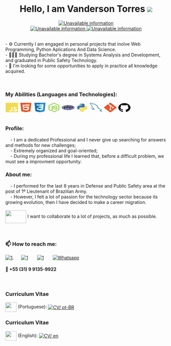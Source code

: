 <h1 align="center"> Hello, I am Vanderson Torres <img src="https://github.com/blackcater/blackcater/raw/main/images/Hi.gif" height="32"/> </h1>

<div style="display: inline_block" align="center">
  <a href="https://github.com/VandersonTorres">
    <img height="200em" width="650em" src="https://github-profile-summary-cards.vercel.app/api/cards/profile-details?username=VandersonTorres&theme=github_dark" alt="Unavailable information"><br />
    <img width="49%" height="200px" src="https://github-readme-stats.vercel.app/api?username=VandersonTorres&show_icons=true&count_private=true&hide=contribs&hide_border=true&title_color=00bfbf&icon_color=00bfbf&text_color=c9d1d9&bg_color=0d1117" alt="Unavailable information" />
    <img width="41%" height="195px" src="https://github-readme-stats.vercel.app/api/top-langs/?username=VandersonTorres&layout=compact&hide_border=true&title_color=00bfbf&text_color=00bfbf&bg_color=0d1117" alt="Unavailable information" />
  </a>
  
</div><br/>

<div>
   <p>
    - ⚙️ Currently I am engaged in personal projects that inolve Web Programming, Python Aplications And Data Science. <br/>
    - 👨🏽‍🎓 Studying Bachelor's degree in Systems Analysis and Development, and graduated in Public Safety Technology. <br/>
    - 👀 I'm looking for some opportunities to apply in practice all knowledge acquired.
  </p>
</div>

<div style="display: inline_block"><br/>
  <h3> My Abilities (Languages and Technologies): </h3>
  <img align="center" alt="Vanderson-Js" height="30" width="40" src="https://raw.githubusercontent.com/devicons/devicon/master/icons/javascript/javascript-plain.svg">
  <img align="center" alt="Vanderson-HTML" height="30" width="40" src="https://raw.githubusercontent.com/devicons/devicon/master/icons/html5/html5-original.svg">
  <img align="center" alt="Vanderson-CSS" height="30" width="40" src="https://raw.githubusercontent.com/devicons/devicon/master/icons/css3/css3-original.svg">
  <img align="center" alt="Vanderson-Node" height="30" width="40" src="https://raw.githubusercontent.com/devicons/devicon/master/icons/nodejs/nodejs-original.svg">
  <img align="center" alt="Vanderson-Php" height="30" width="40" src="https://raw.githubusercontent.com/devicons/devicon/master/icons/php/php-original.svg">
  <img align="center" alt="Vanderson-Python" height="30" width="40" src="https://raw.githubusercontent.com/devicons/devicon/master/icons/python/python-original.svg">
  <img align="center" alt="Vanderson-Mysql" height="30" width="40" src="https://raw.githubusercontent.com/devicons/devicon/master/icons/mysql/mysql-original.svg">
  <img align="center" alt="Vanderson-Mysql" height="30" width="40" src="https://raw.githubusercontent.com/devicons/devicon/master/icons/git/git-original.svg">
  <img align="center" alt="Vanderson-Mysql" height="30" width="40" src="https://raw.githubusercontent.com/devicons/devicon/master/icons/github/github-original.svg">
</div><br/>

<div>
  <h3> Profile: </h3>
  <p>
    &nbsp&nbsp&nbsp - I am a dedicated Professional and I never give up searching for answers and methods for new challenges;<br/>
    &nbsp&nbsp&nbsp - Extremely organized and goal-oriented;</br>
    &nbsp&nbsp&nbsp - During my professional life I learned that, before a difficult problem, we must see a improvment opportunity.<br/>
  </p>
  
  <h3> About me: </h3>
  <p>
    &nbsp&nbsp&nbsp - I performed for the last 8 years in Defense and Public Safety area at the post of 1º Lieutenant of Brazilian Army. <br/>
    &nbsp&nbsp&nbsp - However, I felt a lot of passion for the technology sector because its growing evolution, then I have decided to make a career migration. <br/><br/>
    <img src="https://gifs.eco.br/wp-content/uploads/2022/07/gifs-de-aperto-de-mao-14.gif" align="center" height="40" width="65"> I want to collaborate to a lot of projects, as much as possible.
 
  </p></br>
</div>

<div>
  <h3> 📫 How to reach me: </h3>
  <p align="left" dir="auto">
    <a a rel="noopener" data-link="mailto:vanderson.torres1@hotmail.com" href="mailto:vanderson.torres1@hotmail.com" target="_top"><img align="center" src="https://bit.ly/3EYccvH" alt="1" height="50" width="50" style="max-width: 100%;"> </a> &nbsp &nbsp &nbsp
    <a href="https://www.linkedin.com/in/vanderson-torres-de-fátima" rel="nofollow"><img align="center" src="https://bit.ly/3yepBf4" alt="1" height="40" width="40" style="max-width: 100%;"></a> &nbsp &nbsp &nbsp
    <a href="https://www.instagram.com/vanderson._torres/" rel="nofollow"><img align="center" src="https://bit.ly/3IPIQ3B" alt="1" height="40" width="40" style="max-width: 100%;"></a> &nbsp &nbsp &nbsp
    <a href="https://api.whatsapp.com/send?phone=5531991359922" rel="nofollow"><img align="center" src="https://png.pngtree.com/png-vector/20221018/ourmid/pngtree-whatsapp-icon-png-image_6315990.png" alt="Whatsapp" height="40" width="40" style="max-width: 100%;"></a><br/>
  </p>
  <h4> 📲 +55 (31) 9 9135-9922 </h4>
</div><br/>

<div>
  <h3> Curriculum Vitae </h3>
  <p> <img src="https://www.countryflags.com/wp-content/uploads/brazil-flag-png-xl.png" align="center" height="30" width="35"> 
    (Portuguese): <a href="https://drive.google.com/file/d/17kLCU0QTOBlXQhPXNduPEGqV1jlKfvty/view?usp=share_link" rel="nofollow"><img align="center" src="https://estuarine.jp/wp-content/uploads/2020/05/google-drive-icon480.png" alt="CV/ pt-BR" height="70" width="70" style="max-width: 100%;"></a>
  </p>
  <h3> Curriculum Vitae </h3>
  <p> <img src="https://www.freepnglogos.com/uploads/american-flag-png/simple-american-flag-16.png" align="center" height="30" width="35">
    (English): <a href="https://drive.google.com/file/d/1lfPL7bQpTZ5Yb93Ad_8-LA9ODGxhJ-0o/view?usp=share_link" rel="nofollow"><img align="center" src="https://estuarine.jp/wp-content/uploads/2020/05/google-drive-icon480.png" alt="CV/ en" height="70" width="70" style="max-width: 100%;"></a></br>
  </p>
</div>

